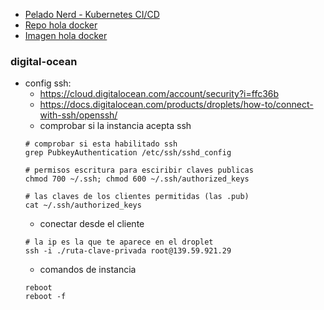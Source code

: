 - [Pelado Nerd - Kubernetes CI/CD](https://youtu.be/IdOO3R_1F08)
- [Repo hola docker](https://github.com/pablokbs/hola-docker/blob/master/index.html)
- [Imagen hola docker](https://hub.docker.com/r/pablokbs/hola-docker/tags)

### digital-ocean
- config ssh:
  - https://cloud.digitalocean.com/account/security?i=ffc36b
  - https://docs.digitalocean.com/products/droplets/how-to/connect-with-ssh/openssh/
  - comprobar si la instancia acepta ssh
  ```
  # comprobar si esta habilitado ssh
  grep PubkeyAuthentication /etc/ssh/sshd_config 
  
  # permisos escritura para esciribir claves publicas
  chmod 700 ~/.ssh; chmod 600 ~/.ssh/authorized_keys
  
  # las claves de los clientes permitidas (las .pub)
  cat ~/.ssh/authorized_keys
  ```
  - conectar desde el cliente
  ```
  # la ip es la que te aparece en el droplet
  ssh -i ./ruta-clave-privada root@139.59.921.29 
  ```
  - comandos de instancia
  ```
  reboot
  reboot -f
  ```